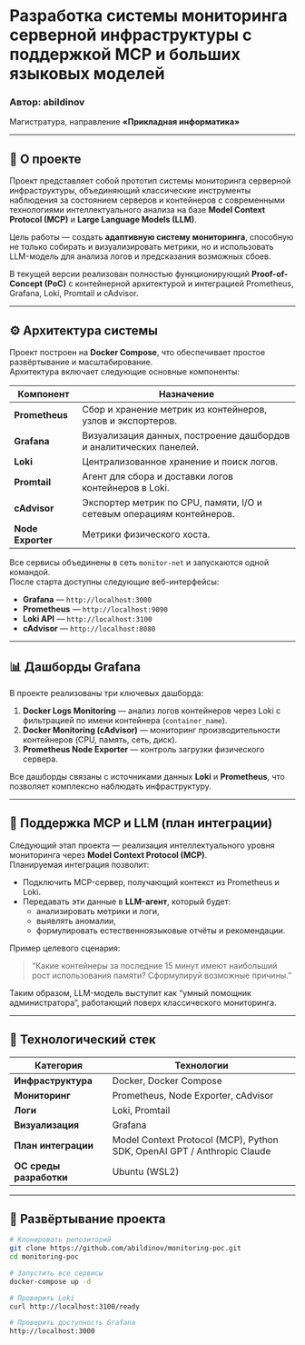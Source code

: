 # Разработка системы мониторинга серверной инфраструктуры с поддержкой MCP и больших языковых моделей

### Автор: abildinov  
Магистратура, направление **«Прикладная информатика»**

---

## 📘 О проекте

Проект представляет собой прототип системы мониторинга серверной инфраструктуры, объединяющий классические инструменты наблюдения за состоянием серверов и контейнеров с современными технологиями интеллектуального анализа на базе **Model Context Protocol (MCP)** и **Large Language Models (LLM)**.

Цель работы — создать **адаптивную систему мониторинга**, способную не только собирать и визуализировать метрики, но и использовать LLM-модель для анализа логов и предсказания возможных сбоев.

В текущей версии реализован полностью функционирующий **Proof-of-Concept (PoC)** с контейнерной архитектурой и интеграцией Prometheus, Grafana, Loki, Promtail и cAdvisor.

---

## ⚙️ Архитектура системы

Проект построен на **Docker Compose**, что обеспечивает простое развёртывание и масштабирование.  
Архитектура включает следующие основные компоненты:

| Компонент | Назначение |
|-----------|-------------|
| **Prometheus** | Сбор и хранение метрик из контейнеров, узлов и экспортеров. |
| **Grafana** | Визуализация данных, построение дашбордов и аналитических панелей. |
| **Loki** | Централизованное хранение и поиск логов. |
| **Promtail** | Агент для сбора и доставки логов контейнеров в Loki. |
| **cAdvisor** | Экспортер метрик по CPU, памяти, I/O и сетевым операциям контейнеров. |
| **Node Exporter** | Метрики физического хоста. |

Все сервисы объединены в сеть `monitor-net` и запускаются одной командой.  
После старта доступны следующие веб-интерфейсы:
- **Grafana** — `http://localhost:3000`  
- **Prometheus** — `http://localhost:9090`  
- **Loki API** — `http://localhost:3100`  
- **cAdvisor** — `http://localhost:8080`

---

## 📊 Дашборды Grafana

В проекте реализованы три ключевых дашборда:

1. **Docker Logs Monitoring** — анализ логов контейнеров через Loki с фильтрацией по имени контейнера (`container_name`).
2. **Docker Monitoring (cAdvisor)** — мониторинг производительности контейнеров (CPU, память, сеть, диск).
3. **Prometheus Node Exporter** — контроль загрузки физического сервера.

Все дашборды связаны с источниками данных **Loki** и **Prometheus**, что позволяет комплексно наблюдать инфраструктуру.

---

## 🧠 Поддержка MCP и LLM (план интеграции)

Следующий этап проекта — реализация интеллектуального уровня мониторинга через **Model Context Protocol (MCP)**.  
Планируемая интеграция позволит:

- Подключить MCP-сервер, получающий контекст из Prometheus и Loki.  
- Передавать эти данные в **LLM-агент**, который будет:
  - анализировать метрики и логи,
  - выявлять аномалии,
  - формулировать естественноязыковые отчёты и рекомендации.

Пример целевого сценария:

> “Какие контейнеры за последние 15 минут имеют наибольший рост использования памяти? Сформулируй возможные причины.”

Таким образом, LLM-модель выступит как “умный помощник администратора”, работающий поверх классического мониторинга.

---

## 🧩 Технологический стек

| Категория | Технологии |
|------------|------------|
| **Инфраструктура** | Docker, Docker Compose |
| **Мониторинг** | Prometheus, Node Exporter, cAdvisor |
| **Логи** | Loki, Promtail |
| **Визуализация** | Grafana |
| **План интеграции** | Model Context Protocol (MCP), Python SDK, OpenAI GPT / Anthropic Claude |
| **ОС среды разработки** | Ubuntu (WSL2) |

---

## 🚀 Развёртывание проекта

```bash
# Клонировать репозиторий
git clone https://github.com/abildinov/monitoring-poc.git
cd monitoring-poc

# Запустить все сервисы
docker-compose up -d

# Проверить Loki
curl http://localhost:3100/ready

# Проверить доступность Grafana
http://localhost:3000
